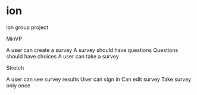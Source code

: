 ion
===

ion group project

MinVP

A user can create a survey
A survey should have questions
Questions should have choices
A user can take a survey

Stretch

A user can see survey results
User can sign in
Can edit survey
Take survey only once

